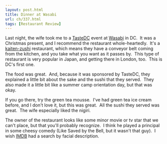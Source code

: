 ```yaml
---
layout: post.html
title: Dinner at Wasabi
url: ch/337.html
tags: [Restaurant Review]
---
```

Last night, the wife took me to a [TasteDC](http://www.tastedc.com/) event at [Wasabi](http://www.wasabisushi.com/) in DC.  It was a Christmas present, and I recommend the restaurant whole-heartedly.  It's a [kaiten-zushi](http://en.wikipedia.org/wiki/Conveyor_belt_sushi) restaurant, which means they have a conveyor belt coming from the kitchen, and you take what you want as it passes by.  This type of restaurant is very popular in Japan, and getting there in London, too.  This is DC's first one.

The food was great.  And, because it was sponsored by TasteDC, they explained a little bit about the sake and the sushi that they served.  They also made it a little bit like a summer camp orientation day, but that was okay.

If you go there, try the green tea mousse.  I've had green tea ice cream before, and I don't love it, but this was great.  All the sushi they served was great.  The wife especially liked the nigiri.

The owner of the restaurant looks like some minor movie or tv star that we can't place, but that you'll probably recognize.  I think he played a principal in some cheesy comedy (Like Saved by the Bell, but it wasn't that guy).  I wish [IMDB](http://www.imdb.com) had a search by facial description.
